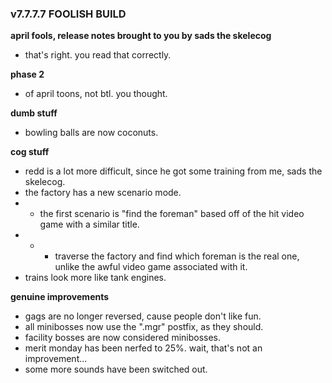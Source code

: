 ### v7.7.7.7 FOOLISH BUILD
**april fools, release notes brought to you by sads the skelecog**
- that's right. you read that correctly.

**phase 2**
- of april toons, not btl. you thought.

**dumb stuff**
- bowling balls are now coconuts.

**cog stuff**
- redd is a lot more difficult, since he got some training from me, sads the skelecog.
- the factory has a new scenario mode.
- - the first scenario is "find the foreman" based off of the hit video game with a similar title.
- - - traverse the factory and find which foreman is the real one, unlike the awful video game associated with it.
- trains look more like tank engines.

**genuine improvements**
- gags are no longer reversed, cause people don't like fun.
- all minibosses now use the ".mgr" postfix, as they should.
- facility bosses are now considered minibosses. 
- merit monday has been nerfed to 25%. wait, that's not an improvement...
- some more sounds have been switched out.
